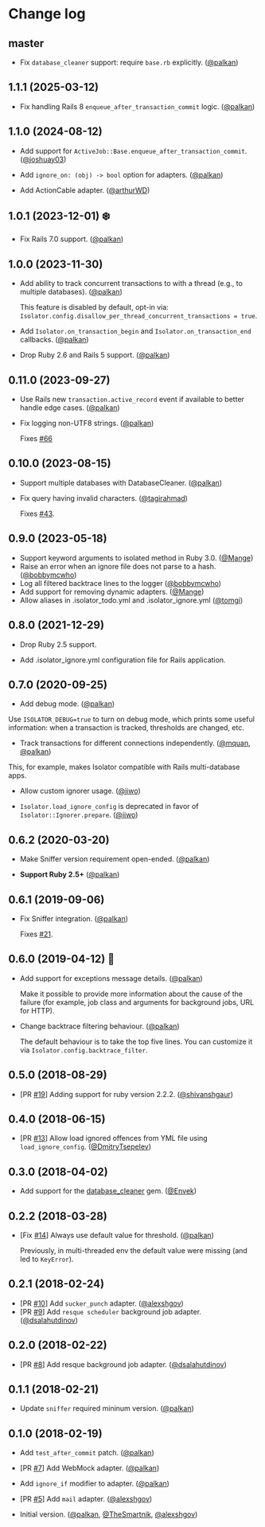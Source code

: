 # Change log

## master

- Fix `database_cleaner` support: require `base.rb` explicitly. ([@palkan][])

## 1.1.1 (2025-03-12)

- Fix handling Rails 8 `enqueue_after_transaction_commit` logic. ([@palkan][])

## 1.1.0 (2024-08-12)

- Add support for `ActiveJob::Base.enqueue_after_transaction_commit`. ([@joshuay03][])

- Add `ignore_on: (obj) -> bool` option for adapters. ([@palkan][])

- Add ActionCable adapter. ([@arthurWD][])

## 1.0.1 (2023-12-01) ❄️

- Fix Rails 7.0 support. ([@palkan][])

## 1.0.0 (2023-11-30)

- Add ability to track concurrent transactions to with a thread (e.g., to multiple databases). ([@palkan][])

  This feature is disabled by default, opt-in via: `Isolator.config.disallow_per_thread_concurrent_transactions = true`.

- Add `Isolator.on_transaction_begin` and `Isolator.on_transaction_end` callbacks. ([@palkan][])

- Drop Ruby 2.6 and Rails 5 support. ([@palkan][])

## 0.11.0 (2023-09-27)

- Use Rails new `transaction.active_record` event if available to better handle edge cases. ([@palkan][])

- Fix logging non-UTF8 strings. ([@palkan][])

  Fixes [#66](https://github.com/palkan/isolator/issues/66)

## 0.10.0 (2023-08-15)

- Support multiple databases with DatabaseCleaner. ([@palkan][])

- Fix query having invalid characters. ([@tagirahmad][])

  Fixes [#43](https://github.com/palkan/isolator/issues/43).

## 0.9.0 (2023-05-18)

- Support keyword arguments to isolated method in Ruby 3.0. ([@Mange][])
- Raise an error when an ignore file does not parse to a hash. ([@bobbymcwho][])
- Log all filtered backtrace lines to the logger ([@bobbymcwho][])
- Add support for removing dynamic adapters. ([@Mange][])
- Allow aliases in .isolator_todo.yml and .isolator_ignore.yml ([@tomgi][])

## 0.8.0 (2021-12-29)

- Drop Ruby 2.5 support.

- Add .isolator_ignore.yml configuration file for Rails application.

## 0.7.0 (2020-09-25)

- Add debug mode. ([@palkan][])

Use `ISOLATOR_DEBUG=true` to turn on debug mode, which prints some useful information: when a transaction is tracked,
thresholds are changed, etc.

- Track transactions for different connections independently. ([@mquan][], [@palkan][])

This, for example, makes Isolator compatible with Rails multi-database apps.

- Allow custom ignorer usage. ([@iiwo][])

- `Isolator.load_ignore_config` is deprecated in favor of `Isolator::Ignorer.prepare`. ([@iiwo][])

## 0.6.2 (2020-03-20)

- Make Sniffer version requirement open-ended. ([@palkan][])

- **Support Ruby 2.5+** ([@palkan][])

## 0.6.1 (2019-09-06)

- Fix Sniffer integration. ([@palkan][])

  Fixes [#21](https://github.com/palkan/isolator/issues/21).

## 0.6.0 (2019-04-12) 🚀

- Add support for exceptions message details. ([@palkan][])

  Make it possible to provide more information about the cause of the failure
  (for example, job class and arguments for background jobs, URL for HTTP).

- Change backtrace filtering behaviour. ([@palkan][])

  The default behaviour is to take the top five lines.
  You can customize it via `Isolator.config.backtrace_filter`.

## 0.5.0 (2018-08-29)

- [PR [#19](https://github.com/palkan/isolator/pull/19)] Adding support for ruby version 2.2.2. ([@shivanshgaur][])

## 0.4.0 (2018-06-15)

- [PR [#13](https://github.com/palkan/isolator/pull/13)] Allow load ignored offences from YML file using `load_ignore_config`. ([@DmitryTsepelev][])

## 0.3.0 (2018-04-02)

- Add support for the [database_cleaner](https://github.com/DatabaseCleaner/database_cleaner) gem. ([@Envek][])

## 0.2.2 (2018-03-28)

-  [Fix [#14](https://github.com/palkan/isolator/issues/14)] Always use default value for threshold. ([@palkan][])

    Previously, in multi-threaded env the default value were missing (and led to `KeyError`).

## 0.2.1 (2018-02-24)

- [PR [#10](https://github.com/palkan/isolator/pull/10)] Add `sucker_punch` adapter. ([@alexshgov][])
- [PR [#9](https://github.com/palkan/isolator/pull/9)] Add `resque scheduler` background job adapter. ([@dsalahutdinov][])

## 0.2.0 (2018-02-22)

- [PR [#8](https://github.com/palkan/isolator/pull/8)] Add resque background job adapter. ([@dsalahutdinov][])

## 0.1.1 (2018-02-21)

- Update `sniffer` required mininum version. ([@palkan][])

## 0.1.0 (2018-02-19)

- Add `test_after_commit` patch. ([@palkan][])

- [PR [#7](https://github.com/palkan/isolator/pull/7)] Add WebMock adapter. ([@palkan][])

- Add `ignore_if` modifier to adapter. ([@palkan][])

- [PR [#5](https://github.com/palkan/isolator/pull/5)] Add `mail` adapter. ([@alexshgov][])

- Initial version. ([@palkan][], [@TheSmartnik][], [@alexshgov][])

[@palkan]: https://github.com/palkan
[@alexshgov]: https://github.com/alexshgov
[@TheSmartnik]: https://github.com/TheSmartnik
[@dsalahutdinov]: https://github.com/dsalahutdinov
[@Envek]: https://github.com/Envek
[@DmitryTsepelev]: https://github.com/DmitryTsepelev
[@shivanshgaur]: https://github.com/shivanshgaur
[@iiwo]: https://github.com/iiwo
[@mquan]: https://github.com/mquan
[@bobbymcwho]: https://github.com/bobbymcwho
[@Mange]: https://github.com/Mange
[@tomgi]: https://github.com/tomgi
[@tagirahmad]: https://github.com/tagirahmad
[@arthurWD]: https://github.com/arthurWD
[@joshuay03]: https://github.com/joshuay03
